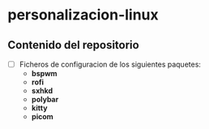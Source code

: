 # personalizacion-linux

## Contenido del repositorio

- [ ] Ficheros de configuracion de los siguientes paquetes:
	- **bspwm**
	- **rofi**
	- **sxhkd**
	- **polybar**
	- **kitty**
	- **picom**

